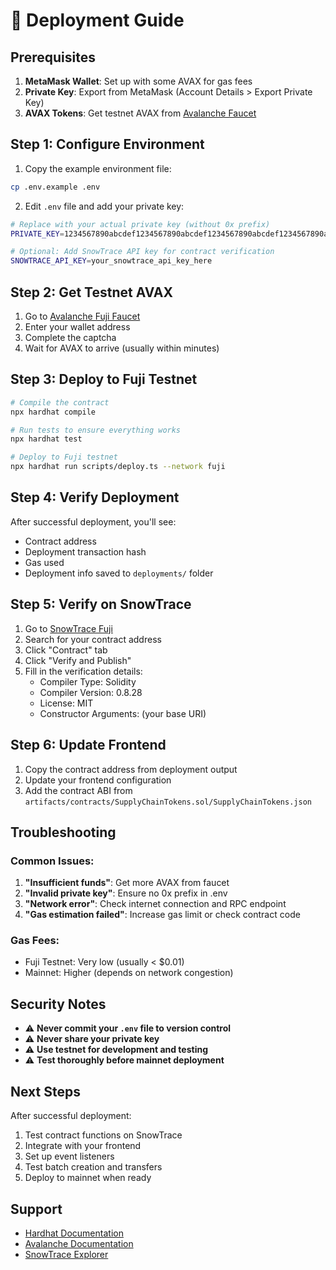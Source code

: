 # 🚀 Deployment Guide

## Prerequisites

1. **MetaMask Wallet**: Set up with some AVAX for gas fees
2. **Private Key**: Export from MetaMask (Account Details > Export Private Key)
3. **AVAX Tokens**: Get testnet AVAX from [Avalanche Faucet](https://faucet.avax.network/)

## Step 1: Configure Environment

1. Copy the example environment file:
```bash
cp .env.example .env
```

2. Edit `.env` file and add your private key:
```bash
# Replace with your actual private key (without 0x prefix)
PRIVATE_KEY=1234567890abcdef1234567890abcdef1234567890abcdef1234567890abcdef

# Optional: Add SnowTrace API key for contract verification
SNOWTRACE_API_KEY=your_snowtrace_api_key_here
```

## Step 2: Get Testnet AVAX

1. Go to [Avalanche Fuji Faucet](https://faucet.avax.network/)
2. Enter your wallet address
3. Complete the captcha
4. Wait for AVAX to arrive (usually within minutes)

## Step 3: Deploy to Fuji Testnet

```bash
# Compile the contract
npx hardhat compile

# Run tests to ensure everything works
npx hardhat test

# Deploy to Fuji testnet
npx hardhat run scripts/deploy.ts --network fuji
```

## Step 4: Verify Deployment

After successful deployment, you'll see:
- Contract address
- Deployment transaction hash
- Gas used
- Deployment info saved to `deployments/` folder

## Step 5: Verify on SnowTrace

1. Go to [SnowTrace Fuji](https://testnet.snowtrace.io/)
2. Search for your contract address
3. Click "Contract" tab
4. Click "Verify and Publish"
5. Fill in the verification details:
   - Compiler Type: Solidity
   - Compiler Version: 0.8.28
   - License: MIT
   - Constructor Arguments: (your base URI)

## Step 6: Update Frontend

1. Copy the contract address from deployment output
2. Update your frontend configuration
3. Add the contract ABI from `artifacts/contracts/SupplyChainTokens.sol/SupplyChainTokens.json`

## Troubleshooting

### Common Issues:

1. **"Insufficient funds"**: Get more AVAX from faucet
2. **"Invalid private key"**: Ensure no 0x prefix in .env
3. **"Network error"**: Check internet connection and RPC endpoint
4. **"Gas estimation failed"**: Increase gas limit or check contract code

### Gas Fees:
- Fuji Testnet: Very low (usually < $0.01)
- Mainnet: Higher (depends on network congestion)

## Security Notes

- ⚠️ **Never commit your `.env` file to version control**
- ⚠️ **Never share your private key**
- ⚠️ **Use testnet for development and testing**
- ⚠️ **Test thoroughly before mainnet deployment**

## Next Steps

After successful deployment:
1. Test contract functions on SnowTrace
2. Integrate with your frontend
3. Set up event listeners
4. Test batch creation and transfers
5. Deploy to mainnet when ready

## Support

- [Hardhat Documentation](https://hardhat.org/docs)
- [Avalanche Documentation](https://docs.avax.network/)
- [SnowTrace Explorer](https://snowtrace.io/)
